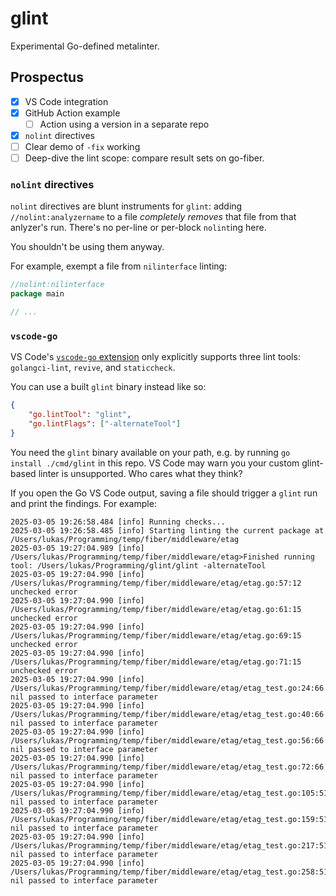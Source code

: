 # glint

Experimental Go-defined metalinter.

## Prospectus

- [x] VS Code integration
- [x] GitHub Action example
    - [ ] Action using a version in a separate repo
- [x] `nolint` directives
- [ ] Clear demo of `-fix` working
- [ ] Deep-dive the lint scope: compare result sets on go-fiber.

### `nolint` directives

`nolint` directives are blunt instruments for `glint`: adding `//nolint:analyzername` to a file *completely removes* that file from that anlyzer's run. There's no per-line or per-block `nolint`ing here.

You shouldn't be using them anyway.

For example, exempt a file from `nilinterface` linting:

```go
//nolint:nilinterface
package main

// ...
```

### `vscode-go`

VS Code's [`vscode-go` extension](https://github.com/golang/vscode-go) only explicitly supports three lint tools: `golangci-lint`, `revive`, and `staticcheck`. 

You can use a built `glint` binary instead like so:

```json
{
    "go.lintTool": "glint",
    "go.lintFlags": ["-alternateTool"]
}
```

You need the `glint` binary available on your path, e.g. by running `go install ./cmd/glint` in this repo. VS Code may warn you your custom glint-based linter is unsupported. Who cares what they think?

If you open the Go VS Code output, saving a file should trigger a `glint` run and print the findings. For example:

```log
2025-03-05 19:26:58.484 [info] Running checks...
2025-03-05 19:26:58.485 [info] Starting linting the current package at /Users/lukas/Programming/temp/fiber/middleware/etag
2025-03-05 19:27:04.989 [info] /Users/lukas/Programming/temp/fiber/middleware/etag>Finished running tool: /Users/lukas/Programming/glint/glint -alternateTool
2025-03-05 19:27:04.990 [info] /Users/lukas/Programming/temp/fiber/middleware/etag/etag.go:57:12 unchecked error
2025-03-05 19:27:04.990 [info] /Users/lukas/Programming/temp/fiber/middleware/etag/etag.go:61:15 unchecked error
2025-03-05 19:27:04.990 [info] /Users/lukas/Programming/temp/fiber/middleware/etag/etag.go:69:15 unchecked error
2025-03-05 19:27:04.990 [info] /Users/lukas/Programming/temp/fiber/middleware/etag/etag.go:71:15 unchecked error
2025-03-05 19:27:04.990 [info] /Users/lukas/Programming/temp/fiber/middleware/etag/etag_test.go:24:66 nil passed to interface parameter
2025-03-05 19:27:04.990 [info] /Users/lukas/Programming/temp/fiber/middleware/etag/etag_test.go:40:66 nil passed to interface parameter
2025-03-05 19:27:04.990 [info] /Users/lukas/Programming/temp/fiber/middleware/etag/etag_test.go:56:66 nil passed to interface parameter
2025-03-05 19:27:04.990 [info] /Users/lukas/Programming/temp/fiber/middleware/etag/etag_test.go:72:66 nil passed to interface parameter
2025-03-05 19:27:04.990 [info] /Users/lukas/Programming/temp/fiber/middleware/etag/etag_test.go:105:51 nil passed to interface parameter
2025-03-05 19:27:04.990 [info] /Users/lukas/Programming/temp/fiber/middleware/etag/etag_test.go:159:51 nil passed to interface parameter
2025-03-05 19:27:04.990 [info] /Users/lukas/Programming/temp/fiber/middleware/etag/etag_test.go:217:51 nil passed to interface parameter
2025-03-05 19:27:04.990 [info] /Users/lukas/Programming/temp/fiber/middleware/etag/etag_test.go:258:51 nil passed to interface parameter
```
